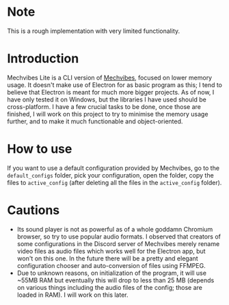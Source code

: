 # Note
This is a rough implementation with very limited functionality.

# Introduction
Mechvibes Lite is a CLI version of [Mechvibes](https://github.com/hainguyents13/mechvibes), focused on lower memory usage. It doesn't make use of Electron for as basic program as this; I tend to believe that Electron is meant for much more bigger projects. As of now, I have only tested it on Windows, but the libraries I have used should be cross-platform. I have a few crucial tasks to be done, once those are finished, I will work on this project to try to minimise the memory usage further, and to make it much functionable and object-oriented.

# How to use
If you want to use a default configuration provided by Mechvibes, go to the `default_configs` folder, pick your configuration, open the folder, copy the files to `active_config` (after deleting all the files in the `active_config` folder).

# Cautions
- Its sound player is not as powerful as of a whole goddamn Chromium browser, so try to use popular audio formats. I observed that creators of some configurations in the Discord server of Mechvibes merely rename video files as audio files which works well for the Electron app, but won't on this one. In the future there will be a pretty and elegant configuration chooser and auto-conversion of files using FFMPEG.
- Due to unknown reasons, on initialization of the program, it will use ~55MB RAM but eventually this will drop to less than 25 MB (depends on various things including the audio files of the config; those are loaded in RAM). I will work on this later.
